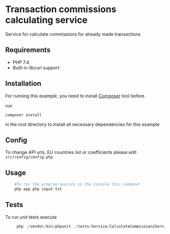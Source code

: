 # Transaction commissions calculating service

Service for calculate commissions for already made transactions

## Requirements
- PHP 7.4
- Built-in libcurl support.

## Installation
For running this example, you need to install  [Composer](https://getcomposer.org/) tool before.

run 
```
composer install
```
in the root directory to install all necessary dependencies for this example

## Config
To change API urls, EU countries list or coefficients please edit ```src/config/config.php```

## Usage

```php
    #To run the program execute in the console this command:
    php app.php input.txt
```

## Tests
To run unit tests execute
```php
     php ./vendor/bin/phpunit ./tests/Service/CalculateCommissionsServiceTest.php
```